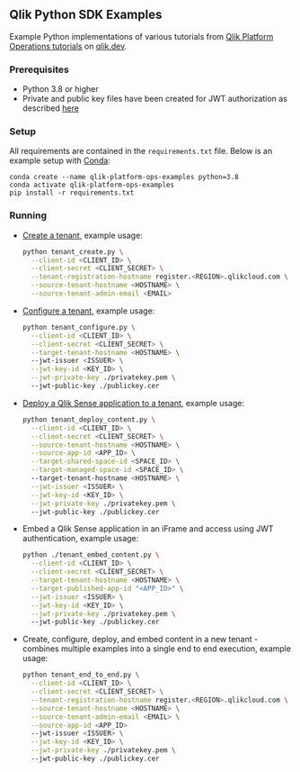 ## Qlik Python SDK Examples

Example Python implementations of various tutorials from [Qlik Platform Operations tutorials](https://qlik.dev/tutorials#platform-operations) on [qlik.dev](http://qlik.dev).

### Prerequisites
* Python 3.8 or higher
* Private and public key files have been created for JWT authorization as described [here](https://qlik.dev/tutorials/create-signed-tokens-for-jwt-authorization)

### Setup
All requirements are contained in the `requirements.txt` file. Below is an example setup with [Conda](https://docs.conda.io/projects/conda/en/latest/index.html):

```
conda create --name qlik-platform-ops-examples python=3.8
conda activate qlik-platform-ops-examples
pip install -r requirements.txt
```

### Running

* [Create a tenant](https://qlik.dev/tutorials/create-a-tenant), example usage:
    ```bash
    python tenant_create.py \
      --client-id <CLIENT_ID> \
      --client-secret <CLIENT_SECRET> \
      --tenant-registration-hostname register.<REGION>.qlikcloud.com \
      --source-tenant-hostname <HOSTNAME> \
      --source-tenant-admin-email <EMAIL>
    ```

* [Configure a tenant](https://qlik.dev/tutorials/configure-a-tenant), example usage:
    ```bash
    python tenant_configure.py \
      --client-id <CLIENT_ID> \
      --client-secret <CLIENT_SECRET> \
      --target-tenant-hostname <HOSTNAME> \ 
      --jwt-issuer <ISSUER> \
      --jwt-key-id <KEY_ID> \
      --jwt-private-key ./privatekey.pem \ 
      --jwt-public-key ./publickey.cer
    ```

* [Deploy a Qlik Sense application to a tenant](https://qlik.dev/tutorials/deploy-a-qlik-sense-application-to-a-tenant), example usage:
    ```bash
    python tenant_deploy_content.py \
      --client-id <CLIENT_ID> \
      --client-secret <CLIENT_SECRET> \
      --source-tenant-hostname <HOSTNAME> \
      --source-app-id <APP_ID> \
      --target-shared-space-id <SPACE_ID> \
      --target-managed-space-id <SPACE_ID> \ 
      --target-tenant-hostname <HOSTNAME> \
      --jwt-issuer <ISSUER> \
      --jwt-key-id <KEY_ID> \
      --jwt-private-key ./privatekey.pem \ 
      --jwt-public-key ./publickey.cer
    ```

* Embed a Qlik Sense application in an iFrame and access using JWT authentication, example usage:
    ```bash
    python ./tenant_embed_content.py \
      --client-id <CLIENT_ID> \
      --client-secret <CLIENT_SECRET> \
      --target-tenant-hostname <HOSTNAME> \
      --target-published-app-id "<APP_ID>" \
      --jwt-issuer <ISSUER> \
      --jwt-key-id <KEY_ID> \
      --jwt-private-key ./privatekey.pem \ 
      --jwt-public-key ./publickey.cer
    ```

* Create, configure, deploy, and embed content in a new tenant - combines multiple examples into a single end to end execution, example usage:
    ```bash
    python tenant_end_to_end.py \
      --client-id <CLIENT_ID> \
      --client-secret <CLIENT_SECRET> \
      --tenant-registration-hostname register.<REGION>.qlikcloud.com \
      --source-tenant-hostname <HOSTNAME> \
      --source-tenant-admin-email <EMAIL> \
      --source-app-id <APP_ID> 
      --jwt-issuer <ISSUER> \
      --jwt-key-id <KEY_ID> \
      --jwt-private-key ./privatekey.pem \ 
      --jwt-public-key ./publickey.cer
    ```
